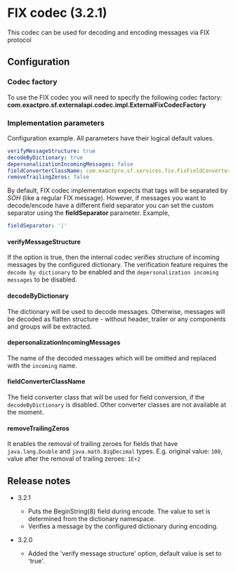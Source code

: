 # FIX codec (3.2.1)

This codec can be used for decoding and encoding messages via FIX protocol

## Configuration

### Codec factory

To use the FIX codec you will need to specify the following codec factory:
**com.exactpro.sf.externalapi.codec.impl.ExternalFixCodecFactory**

### Implementation parameters
Configuration example. All parameters have their logical default values.
```yaml
verifyMessageStructure: true
decodeByDictionary: true
depersonalizationIncomingMessages: false
fieldConverterClassName: com.exactpro.sf.services.fix.FixFieldConverter
removeTrailingZeros: false
```

By default, FIX codec implementation expects that tags will be separated by _SOH_ (like a regular FIX message). However, if messages you want to decode/encode have a different field separator you can set the custom separator using the **fieldSeparator** parameter. Example,
```yaml
fieldSeparator: '|'
```

#### verifyMessageStructure

If the option is true, then the internal codec verifies structure of incoming messages by the configured dictionary.
 The verification feature requires the `decode by dictionary` to be enabled and the `depersonalization incoming messages` to be disabled.

#### decodeByDictionary

The dictionary will be used to decode messages. Otherwise, messages will be decoded as flatten structure - without header, trailer or any components and groups
 will be extracted.

#### depersonalizationIncomingMessages

The name of the decoded messages which will be omitted and replaced with the `incoming` name.

#### fieldConverterClassName

The field converter class that will be used for field conversion, if the `decodeByDictionary` is disabled. Other converter classes are not available at the moment.

#### removeTrailingZeros

It enables the removal of trailing zeroes for fields that have `java.lang.Double` and `java.math.BigDecimal` types.
E.g. original value: `100`, value after the removal of trailing zeroes: `1E+2`

## Release notes

+ 3.2.1
  + Puts the BeginString(8) field during encode. The value to set is determined from the dictionary namespace.
  + Verifies a message by the configured dictionary during encoding.

+ 3.2.0
  + Added the 'verify message structure' option, default value is set to 'true'.